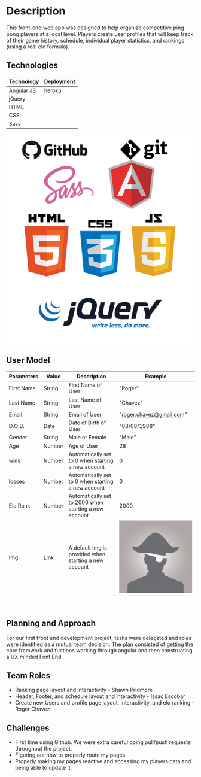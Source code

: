# Description

This front-end web app was designed to help organize competitive ping pong players at a local level. Players create user profiles that will keep track of their game history, schedule, individual player statistics, and rankings (using a real elo formula).
<br>

## Technologies

|   Technology |   Deployment |       
|  ----------- | ------------|
|   Angular JS | heroku |
|   jQuery     ||
|   HTML       ||
|   CSS        ||
|   Sass       ||
![Picture goes here](./images/logos.png) 
<br>

##  User Model

| Parameters  | Value   	| Description | Example |
| ----------- | ----------	| ------------ | ------- |
| First Name    	| String 		| First Name of User | "Roger" |
| Last Name | String | Last Name of User | "Chavez"
| Email 		| String  	| Email of User  | "roger.chavez@gmail.com" |
| D.O.B. 	| Date   	| Date of Birth of User 	   	 | "08/08/1988" |
| Gender 		| String     	| Male or Female   	   	 | "Male" |
| Age	| Number    	| Age of User| 28|
| wins 	| Number     	| Automatically set to 0 when starting a new account | 0 |
| losses 	| Number     	| Automatically set to 0 when starting a new account | 0 |
| Elo Rank	| Number     	| Automatically set to 2000 when starting a new account | 2000 |
| Img 	| Link     	| A default Img is provided when starting a new account | ![Example image goes here](./images/defaultImg.jpg) |
<br>

## Planning and Approach
For our first front end development project, tasks were delegated and roles were identified as a mutual team decision. The plan consisted of getting the core framwork and fuctions working through angular and then constructing a UX minded Font End. 

## Team Roles
- Ranking page layout and interactivity - Shawn Pridmore
- Header, Footer, and schedule layout and interactivity -  Issac Escobar
- Create new Users and profile page layout, interactivity, and elo ranking - Roger Chavez

## Challenges
- First time using Github. We were extra careful doing pull/push requests throughout the project. 
- Figuring out how to properly route my pages.
- Properly making my pages reactive and accessing my players data and being able to update it. 


